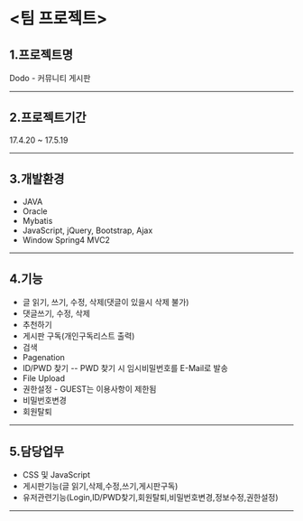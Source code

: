 # <팀 프로젝트>


## 1.프로젝트명
Dodo - 커뮤니티 게시판

---

## 2.프로젝트기간
17.4.20 ~ 17.5.19

---

## 3.개발환경
* JAVA
* Oracle
* Mybatis
* JavaScript, jQuery, Bootstrap, Ajax
* Window Spring4 MVC2

---

## 4.기능
* 글 읽기, 쓰기, 수정, 삭제(댓글이 있을시 삭제 불가)
* 댓글쓰기, 수정, 삭제 
* 추천하기
* 게시판 구독(개인구독리스트 출력)
* 검색
* Pagenation
* ID/PWD 찾기 
--  PWD 찾기 시 임시비밀번호를 E-Mail로 발송
* File Upload
* 권한설정 - GUEST는 이용사항이 제한됨 
* 비밀번호변경
* 회원탈퇴

---

## 5.담당업무
* CSS 및 JavaScript
* 게시판기능(글 읽기,삭제,수정,쓰기,게시판구독)
* 유저관련기능(Login,ID/PWD찾기,회원탈퇴,비밀번호변경,정보수정,권한설정)

---




